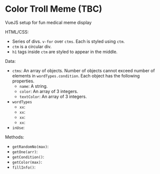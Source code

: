 # Color Troll Meme (TBC)
VueJS setup for fun medical meme display

HTML/CSS:
- Series of divs. `v-for` over `ctms`. Each is styled using `ctm`.
- `ctm` is a circular div.
- `h1` tags inside `ctm` are styled to appear in the middle.

Data:
- `ctms`: An array of objects. Number of objects cannot exceed number of elements in `wordTypes.condition`. Each object has the following properties.
  - `name`: A string.
  - `color`: An array of 3 integers.
  - `textColor`: An array of 3 integers.
- `wordTypes`
  - `xx`:
  - `xx`:
  - `xx`:
  - `xx`:
- `inUse`:

Methods:
- `getRandomNo(max)`:
- `getOne(arr)`:
- `getCondition()`:
- `getColor(max)`:
- `fillInfo()`: 
